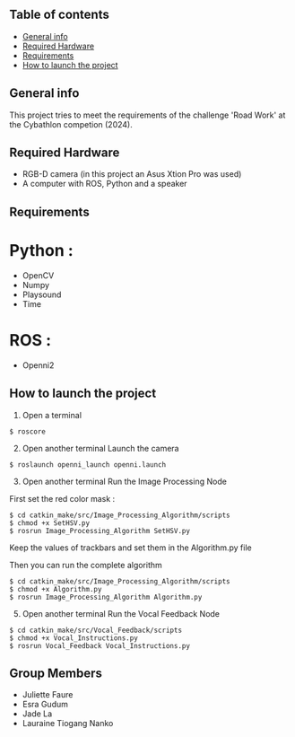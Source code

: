 ## Table of contents
* [General info](#general-info)
* [Required Hardware](#required-hardware)
* [Requirements](#requirements)
* [How to launch the project](#how-to-launch-the-project)

## General info
This project tries to meet the requirements of the challenge 'Road Work' at the Cybathlon competion (2024).
	
## Required Hardware
* RGB-D camera (in this project an Asus Xtion Pro was used)
* A computer with ROS, Python and a speaker

## Requirements
# Python :
* OpenCV
* Numpy
* Playsound
* Time

# ROS :
* Openni2

## How to launch the project
1. Open a terminal
```
$ roscore
```

2. Open another terminal
Launch the camera
```
$ roslaunch openni_launch openni.launch
```

3. Open another terminal
Run the Image Processing Node

First set the red color mask :
```
$ cd catkin_make/src/Image_Processing_Algorithm/scripts
$ chmod +x SetHSV.py
$ rosrun Image_Processing_Algorithm SetHSV.py
```
Keep the values of trackbars and set them in the Algorithm.py file

Then you can run the complete algorithm
```
$ cd catkin_make/src/Image_Processing_Algorithm/scripts
$ chmod +x Algorithm.py
$ rosrun Image_Processing_Algorithm Algorithm.py
```

5. Open another terminal
Run the Vocal Feedback Node

```
$ cd catkin_make/src/Vocal_Feedback/scripts
$ chmod +x Vocal_Instructions.py
$ rosrun Vocal_Feedback Vocal_Instructions.py
```

## Group Members
* Juliette Faure
* Esra Gudum
* Jade La
* Lauraine Tiogang Nanko

